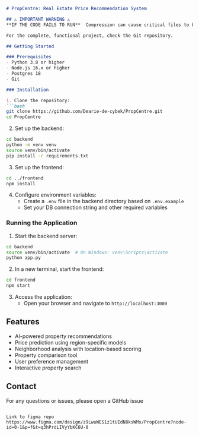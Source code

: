 ```markdown
# PropCentre: Real Estate Price Recommendation System

## ⚠️ IMPORTANT WARNING ⚠️
**IF THE CODE FAILS TO RUN**  Compression can cause critical files to be deleted or corrupted, particularly with the ML models and data files. Many features will not work correctly if you use a ZIP file.

For the complete, functional project, check the Git repository.

## Getting Started

### Prerequisites
- Python 3.8 or higher
- Node.js 16.x or higher
- Postgres 18
- Git

### Installation

1. Clone the repository:
```bash
git clone https://github.com/Dearie-de-cybek/PropCentre.git
cd PropCentre
```

2. Set up the backend:
```bash
cd backend
python -m venv venv
source venv/bin/activate  
pip install -r requirements.txt
```

3. Set up the frontend:
```bash
cd ../frontend
npm install
```

4. Configure environment variables:
   - Create a `.env` file in the backend directory based on `.env.example`
   - Set your DB connection string and other required variables

### Running the Application

1. Start the backend server:
```bash
cd backend
source venv/bin/activate  # On Windows: venv\Scripts\activate
python app.py
```

2. In a new terminal, start the frontend:
```bash
cd frontend
npm start
```

3. Access the application:
   - Open your browser and navigate to `http://localhost:3000`

## Features

- AI-powered property recommendations
- Price prediction using region-specific models
- Neighborhood analysis with location-based scoring
- Property comparison tool
- User preference management
- Interactive property search



## Contact

For any questions or issues, please open a GitHub issue
```

Link to figma repo 
https://www.figma.com/design/z9LwuWES1z1tUIdN8ksWMx/PropCentre?node-id=0-1&p=f&t=q3hPrdLIVyYbKC6U-0